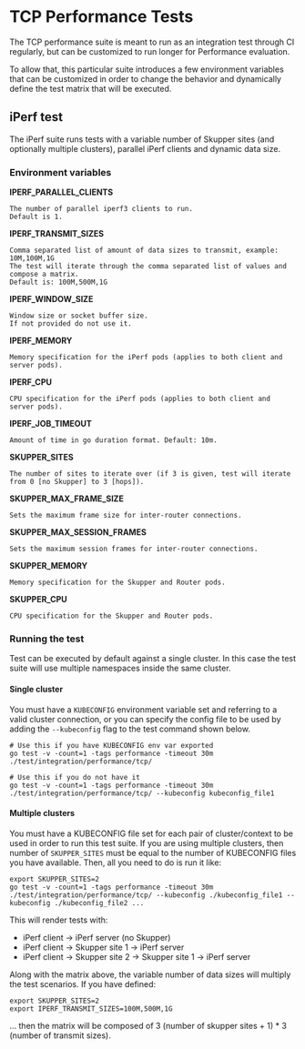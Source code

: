 # TCP Performance Tests

The TCP performance suite is meant to run as an integration test through
CI regularly, but can be customized to run longer for Performance evaluation.

To allow that, this particular suite introduces a few environment variables that
can be customized in order to change the behavior and dynamically define the test
matrix that will be executed.

## iPerf test

The iPerf suite runs tests with a variable number of Skupper sites (and 
optionally multiple clusters), parallel iPerf clients and dynamic data size.

### Environment variables

**IPERF_PARALLEL_CLIENTS**

    The number of parallel iperf3 clients to run.
    Default is 1.

**IPERF_TRANSMIT_SIZES**

    Comma separated list of amount of data sizes to transmit, example: 10M,100M,1G
    The test will iterate through the comma separated list of values and compose a matrix.
    Default is: 100M,500M,1G

**IPERF_WINDOW_SIZE**

    Window size or socket buffer size.
    If not provided do not use it.

**IPERF_MEMORY**

    Memory specification for the iPerf pods (applies to both client and server pods).

**IPERF_CPU**

    CPU specification for the iPerf pods (applies to both client and server pods).

**IPERF_JOB_TIMEOUT**

    Amount of time in go duration format. Default: 10m.

**SKUPPER_SITES**

    The number of sites to iterate over (if 3 is given, test will iterate from 0 [no Skupper] to 3 [hops]).

**SKUPPER_MAX_FRAME_SIZE**

    Sets the maximum frame size for inter-router connections.

**SKUPPER_MAX_SESSION_FRAMES**

    Sets the maximum session frames for inter-router connections.

**SKUPPER_MEMORY**

    Memory specification for the Skupper and Router pods.

**SKUPPER_CPU**

    CPU specification for the Skupper and Router pods.

### Running the test

Test can be executed by default against a single cluster. In this case the test
suite will use multiple namespaces inside the same cluster.

#### Single cluster

You must have a `KUBECONFIG` environment variable set and referring to a
valid cluster connection, or you can specify the config file to be used by
adding the `--kubeconfig` flag to the test command shown below.

```
# Use this if you have KUBECONFIG env var exported
go test -v -count=1 -tags performance -timeout 30m ./test/integration/performance/tcp/

# Use this if you do not have it
go test -v -count=1 -tags performance -timeout 30m ./test/integration/performance/tcp/ --kubeconfig kubeconfig_file1
```

#### Multiple clusters

You must have a KUBECONFIG file set for each pair of cluster/context to be
used in order to run this test suite. If you are using multiple clusters, then
number of `SKUPPER_SITES` must be equal to the number of KUBECONFIG files you
have available. Then, all you need to do is run it like:

```
export SKUPPER_SITES=2
go test -v -count=1 -tags performance -timeout 30m ./test/integration/performance/tcp/ --kubeconfig ./kubeconfig_file1 --kubeconfig ./kubeconfig_file2 ...
```

This will render tests with:

* iPerf client -> iPerf server (no Skupper)
* iPerf client -> Skupper site 1 -> iPerf server
* iPerf client -> Skupper site 2 -> Skupper site 1 -> iPerf server

Along with the matrix above, the variable number of data sizes will multiply
the test scenarios. If you have defined:

```
export SKUPPER_SITES=2
export IPERF_TRANSMIT_SIZES=100M,500M,1G
```

... then the matrix will be composed of 3 (number of skupper sites + 1) * 3 (number of transmit sizes).

